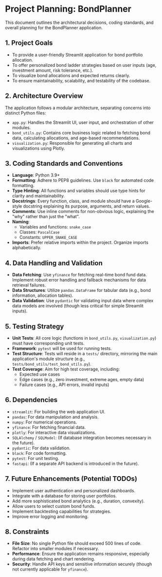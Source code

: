 # Project Planning: BondPlanner

This document outlines the architectural decisions, coding standards, and overall planning for the BondPlanner application.

## 1. Project Goals

-   To provide a user-friendly Streamlit application for bond portfolio allocation.
-   To offer personalized bond ladder strategies based on user inputs (age, investment amount, risk tolerance, etc.).
-   To visualize bond allocations and expected returns clearly.
-   To ensure maintainability, scalability, and testability of the codebase.

## 2. Architecture Overview

The application follows a modular architecture, separating concerns into distinct Python files:

-   `app.py`: Handles the Streamlit UI, user input, and orchestration of other modules.
-   `bond_utils.py`: Contains core business logic related to fetching bond data, calculating allocations, and age-based recommendations.
-   `visualization.py`: Responsible for generating all charts and visualizations using Plotly.

## 3. Coding Standards and Conventions

-   **Language**: Python 3.9+
-   **Formatting**: Adhere to PEP8 guidelines. Use `black` for automated code formatting.
-   **Type Hinting**: All functions and variables should use type hints for clarity and maintainability.
-   **Docstrings**: Every function, class, and module should have a Google-style docstring explaining its purpose, arguments, and return values.
-   **Comments**: Use inline comments for non-obvious logic, explaining the "why" rather than just the "what".
-   **Naming**:
    -   Variables and functions: `snake_case`
    -   Classes: `PascalCase`
    -   Constants: `UPPER_SNAKE_CASE`
-   **Imports**: Prefer relative imports within the project. Organize imports alphabetically.

## 4. Data Handling and Validation

-   **Data Fetching**: Use `yfinance` for fetching real-time bond fund data. Implement robust error handling and fallback mechanisms for data retrieval failures.
-   **Data Structures**: Utilize `pandas.DataFrame` for tabular data (e.g., bond information, allocation tables).
-   **Data Validation**: Use `pydantic` for validating input data where complex data models are involved (though less critical for simple Streamlit inputs).

## 5. Testing Strategy

-   **Unit Tests**: All core logic (functions in `bond_utils.py`, `visualization.py`) must have corresponding unit tests.
-   **Framework**: `pytest` will be used for running tests.
-   **Test Structure**: Tests will reside in a `tests/` directory, mirroring the main application's module structure (e.g., `tests/bond_utils/test_bond_utils.py`).
-   **Test Coverage**: Aim for high test coverage, including:
    -   Expected use cases
    -   Edge cases (e.g., zero investment, extreme ages, empty data)
    -   Failure cases (e.g., API errors, invalid inputs)

## 6. Dependencies

-   `streamlit`: For building the web application UI.
-   `pandas`: For data manipulation and analysis.
-   `numpy`: For numerical operations.
-   `yfinance`: For fetching financial data.
-   `plotly`: For interactive data visualizations.
-   `SQLAlchemy` / `SQLModel`: (If database integration becomes necessary in the future).
-   `pydantic`: For data validation.
-   `black`: For code formatting.
-   `pytest`: For unit testing.
-   `fastapi`: (If a separate API backend is introduced in the future).

## 7. Future Enhancements (Potential TODOs)

-   Implement user authentication and personalized dashboards.
-   Integrate with a database for storing user portfolios.
-   Add more sophisticated bond analytics (e.g., duration, convexity).
-   Allow users to select custom bond funds.
-   Implement backtesting capabilities for strategies.
-   Improve error logging and monitoring.

## 8. Constraints

-   **File Size**: No single Python file should exceed 500 lines of code. Refactor into smaller modules if necessary.
-   **Performance**: Ensure the application remains responsive, especially during data fetching and chart rendering.
-   **Security**: Handle API keys and sensitive information securely (though not currently applicable for `yfinance`).
